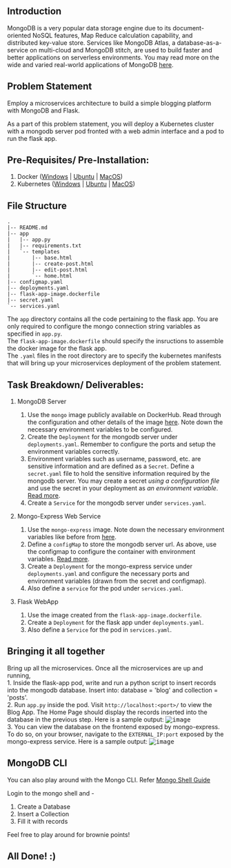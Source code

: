 ## Introduction
MongoDB is a very popular data storage engine due to its document-oriented NoSQL features, Map Reduce calculation capability, and distributed key-value store. Services like MongoDB Atlas, a database-as-a-service on multi-cloud and MongoDB stitch, are used to build faster and better applications on serverless environments. You may read more on the wide and varied real-world applications of MongoDB [here](https://www.upgrad.com/blog/mongodb-real-world-use-cases/#:~:text=MongoDB%20is%20widely%20used%20for,%E2%80%9CStoring%20Log%20data%E2%80%9D%20document).

## Problem Statement
Employ a microservices architecture to build a simple blogging platform with MongoDB and Flask.  

As a part of this problem statement, you will deploy a Kubernetes cluster with a mongodb server pod fronted with a web admin interface and a pod to run the flask app.

## Pre-Requisites/ Pre-Installation:
1. Docker ([Windows](https://docs.docker.com/desktop/windows/install/) | [Ubuntu](https://docs.docker.com/engine/install/ubuntu/#:~:text=Install%20from%20a%20package&text=Go%20to%20https%3A%2F%2Fdownload,version%20you%20want%20to%20install) | [MacOS](https://docs.docker.com/desktop/mac/install/))
2. Kubernetes ([Windows](https://birthday.play-with-docker.com/kubernetes-docker-desktop/) | [Ubuntu](https://kubernetes.io/docs/tasks/tools/install-kubectl-linux/) | [MacOS](https://birthday.play-with-docker.com/kubernetes-docker-desktop/))

## File Structure
```
.
|-- README.md
|-- app
|   |-- app.py
|   |-- requirements.txt
|   `-- templates
|       |-- base.html
|       |-- create-post.html
|       |-- edit-post.html
|       `-- home.html
|-- configmap.yaml
|-- deployments.yaml
|-- flask-app-image.dockerfile
|-- secret.yaml
`-- services.yaml
```
The `app` directory contains all the code pertaining to the flask app. You are only required to configure the mongo connection string variables as specified in `app.py`.  
The `flask-app-image.dockerfile` should specify the insructions to assemble the docker image for the flask app.  
The `.yaml` files in the root directory are to specify the kubernetes manifests that will bring up your microservices deployment of the problem statement.

## Task Breakdown/ Deliverables:
1. MongoDB Server
    1. Use the `mongo` image publicly available on DockerHub. Read through the configuration and other details of the image [here](https://hub.docker.com/_/mongo). Note down the necessary environment variables to be configured.
    2. Create the `Deployment` for the mongodb server under `deployments.yaml`. Remember to configure the ports and setup the environment variables correctly.
    3. Environment variables such as username, password, etc. are sensitive information and are defined as a `Secret`. Define a `secret.yaml` file to hold the sensitive information required by the mongodb server. You may create a secret _using a configuration file_ and use the secret in your deployment as _an environment variable_.  [Read more](https://newrelic.com/blog/how-to-relic/how-to-use-kubernetes-secrets).
    4. Create a `Service` for the mongodb server under `services.yaml`.

2. Mongo-Express Web Service
    1. Use the `mongo-express` image. Note down the necessary environment variables like before from [here](https://hub.docker.com/_/mongo-express).
    2. Define a `configMap` to store the mongodb server url. As above, use the configmap to configure the container with environment variables. [Read more](https://kubernetes.io/docs/concepts/configuration/configmap/).
    3. Create a `Deployment` for the mongo-express service under `deployments.yaml` and configure the necessary ports and environment variables (drawn from the secret and configmap).
    4. Also define a `service` for the pod under `services.yaml`.

3.  Flask WebApp
    1. Use the image created from the `flask-app-image.dockerfile`.
    2. Create a `Deployment` for the flask app under `deployments.yaml`.
    3. Also define a `Service` for the pod in `services.yaml`.  

## Bringing it all together
   Bring up all the microservices.
   Once all the microservices are up and running,  
    1. Inside the flask-app pod, write and run a python script to insert records into the mongodb database.
    Insert into: database = 'blog' and collection = 'posts'.  
    2. Run `app.py` inside the pod. Visit `http://localhost:<port>/` to view the Blog App. The Home Page should display the records inserted into the database in the previous step.
       Here is a sample output:
       <kbd>
        ![image](https://user-images.githubusercontent.com/56164920/158070358-d37498a4-1712-4048-bf19-3dfc86a214ef.png)
       </kbd>  
    3. You can view the database on the frontend exposed by mongo-express. To do so, on your browser, navigate to the `EXTERNAL_IP:port` exposed by the mongo-express service.
        Here is a sample output:
       <kbd>
    ![image](https://user-images.githubusercontent.com/56164920/158070411-3dff479d-ee7f-4eeb-b38f-92ccc221c6aa.png)
       </kbd>

## MongoDB CLI
You can also play around with the Mongo CLI. Refer [Mongo Shell Guide](https://docs.mongodb.com/manual/reference/mongo-shell/)

Login to the mongo shell and -

1. Create a Database
2. Insert a Collection
3. Fill it with records

Feel free to play around for brownie points!

## All Done! :)
